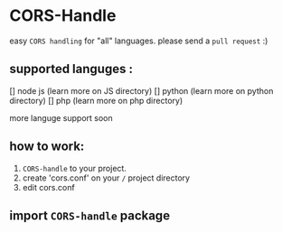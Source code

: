 # CORS-Handle
easy `CORS handling` for "all" languages. please send a `pull request` :)

## supported languges :
[] node js (learn more on JS directory)
[] python (learn more on python directory)
[] php (learn more on php directory)

more languge support soon

## how to work:

1. `CORS-handle` to your project.
2. create 'cors.conf' on your `/` project directory
3. edit cors.conf


## import `CORS-handle` package
